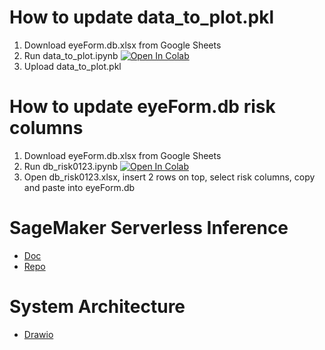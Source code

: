 # How to update data_to_plot.pkl
1. Download eyeForm.db.xlsx from Google Sheets
1. Run data_to_plot.ipynb <a href="https://colab.research.google.com/github/neurobit-ai/eyeForm/blob/main/data_to_plot.ipynb" target="_parent"><img src="https://colab.research.google.com/assets/colab-badge.svg" alt="Open In Colab"/></a>
1. Upload data_to_plot.pkl

# How to update eyeForm.db risk columns
1. Download eyeForm.db.xlsx from Google Sheets
1. Run db_risk0123.ipynb <a href="https://colab.research.google.com/github/neurobit-ai/eyeForm/blob/main/db_risk0123.ipynb" target="_parent"><img src="https://colab.research.google.com/assets/colab-badge.svg" alt="Open In Colab"/></a>
1. Open db_risk0123.xlsx, insert 2 rows on top, select risk columns, copy and paste into eyeForm.db

# SageMaker Serverless Inference
- [Doc](https://docs.aws.amazon.com/sagemaker/latest/dg/serverless-endpoints.html)
- [Repo](https://github.com/neurobit-ai/eyeForm-SageMaker)

# System Architecture
- [Drawio](https://drive.google.com/file/d/1-smnQNOvg643gtuWUa2kjEe1_j8orKmA/view?usp=sharing)